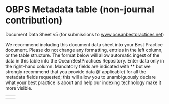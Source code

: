 # OBPS Metadata table (non-journal contribution)
Document Data Sheet v5 (for submissions to www.oceanbestpractices.net)

We recommend including this document data sheet into your Best Practice document. Please do not change any formatting, entries in the left column, or the table structure. The format below will allow automatic ingest of the data in this table into the OceanBestPractices Repository. Enter data only in the right-hand column.
Mandatory fields are indicated with ** but we strongly recommend that you provide data (if applicable) for all the metadata fields requested; this will allow you to unambiguously declare what your best practice is about and help our indexing technology make it more visible.


|  |  |
|---|---|
|  |   |
